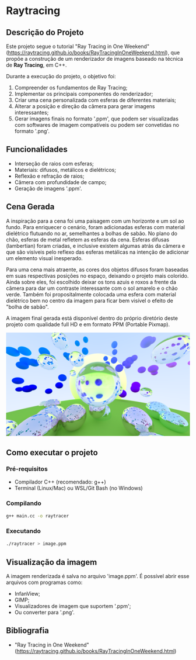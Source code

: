 # Raytracing

## Descrição do Projeto

Este projeto segue o tutorial "Ray Tracing in One Weekend" (https://raytracing.github.io/books/RayTracingInOneWeekend.html), que propõe a construção de um renderizador de imagens baseado na técnica de **Ray Tracing**, em C++.

Durante a execução do projeto, o objetivo foi:
1. Compreender os fundamentos de Ray Tracing;
2. Implementar os principais componentes do renderizador;
3. Criar uma cena personalizada com esferas de diferentes materiais;
4. Alterar a posição e direção da câmera para gerar imagens interessantes;
5. Gerar imagens finais no formato '.ppm', que podem ser visualizadas com softwares de imagem compatíveis ou podem ser convetidas no formato '.png'.

## Funcionalidades

- Interseção de raios com esferas;
- Materiais: difusos, metálicos e dielétricos;
- Reflexão e refração de raios;
- Câmera com profundidade de campo;
- Geração de imagens '.ppm'.

## Cena Gerada
A inspiração para a cena foi uma paisagem com um horizonte e um sol ao fundo. Para enriquecer o cenário, foram adicionadas esferas com material dielétrico flutuando no ar, semelhantes a bolhas de sabão. No plano do chão, esferas de metal refletem as esferas da cena. Esferas difusas (lambertian) foram criadas, e inclusive existem algumas atrás da câmera e que são visíveis pelo reflexo das esferas metálicas na intenção de adicionar um elemento visual inesperado. 

Para uma cena mais atraente, as cores dos objetos difusos foram baseadas em suas respectivas posições no espaço, deixando o projeto mais colorido. Ainda sobre eles, foi escolhido deixar os tons azuis e roxos a frente da câmera para dar um contraste interessante com o sol amarelo e o chão verde. Também foi propositalmente colocada uma esfera com material dielétrico bem no centro da imagem para ficar bem visível o efeito de "bolha de sabão". 

A imagem final gerada está disponível dentro do próprio diretório deste projeto com qualidade full HD e em formato PPM (Portable Pixmap).

![Minha cena renderizada](image_png.png)

## Como executar o projeto

### Pré-requisitos

- Compilador C++ (recomendado: g++)
- Terminal (Linux/Mac) ou WSL/Git Bash (no Windows)

### Compilando
```bash
g++ main.cc -o raytracer
```

### Executando
```bash
./raytracer > image.ppm
```

## Visualização da imagem
A imagem renderizada é salva no arquivo 'image.ppm'. É possível abrir esse arquivos com programas como:
- InfanView;
- GIMP;
- Visualizadores de imagem que suportem '.ppm';
- Ou converter para '.png'.

## Bibliografia
- "Ray Tracing in One Weekend" (https://raytracing.github.io/books/RayTracingInOneWeekend.html)
